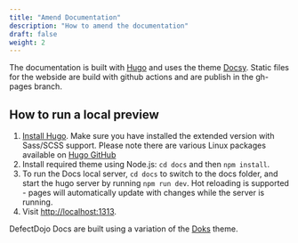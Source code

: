 ```yaml
---
title: "Amend Documentation"
description: "How to amend the documentation"
draft: false
weight: 2
---
```


The documentation is built with [Hugo](https://gohugo.io/) and uses the theme [Docsy](https://www.docsy.dev).
Static files for the webside are build with github actions and are publish in the gh-pages branch.

## How to run a local preview

1. [Install Hugo](https://gohugo.io/getting-started/installing/). Make sure you have installed the extended version with Sass/SCSS support. Please note there are various Linux packages available on [Hugo GitHub](https://github.com/gohugoio/hugo/releases)
2. Install required theme using Node.js: `cd docs` and then `npm install`.
3. To run the Docs local server, `cd docs` to switch to the docs folder, and start the hugo server by running `npm run dev`.  Hot reloading is supported - pages will automatically update with changes while the server is running.
4. Visit [http://localhost:1313](http://localhost:1313).

DefectDojo Docs are built using a variation of the [Doks](https://getdoks.org/) theme.